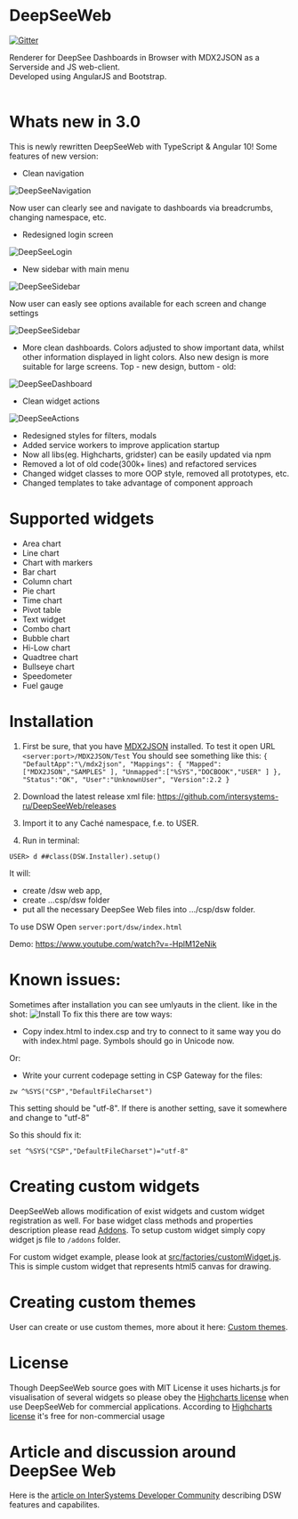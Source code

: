 # DeepSeeWeb

[![Gitter](https://img.shields.io/badge/chat-on%20telegram-blue.svg)](https://t.me/joinchat/FoZ4M0xJSMDPlCQBLPRosw)

Renderer for DeepSee Dashboards in Browser with MDX2JSON as a Serverside and JS web-client.<br>
Developed using AngularJS and Bootstrap.<br><br>

# Whats new in 3.0
This is newly rewritten DeepSeeWeb with TypeScript & Angular 10!
Some features of new version:
* Clean navigation

![DeepSeeNavigation](https://github.com/gnibeda/gnibeda.github.io/blob/master/images/nav1.png?raw=true)

Now user can clearly see and navigate to dashboards via breadcrumbs, changing namespace, etc.
* Redesigned login screen

![DeepSeeLogin](https://github.com/gnibeda/gnibeda.github.io/blob/master/images/login.png?raw=true) 
* New sidebar with main menu

![DeepSeeSidebar](https://github.com/gnibeda/gnibeda.github.io/blob/master/images/sidebar1.png?raw=true)

Now user can easly see options available for each screen and change settings

![DeepSeeSidebar](https://github.com/gnibeda/gnibeda.github.io/blob/master/images/sidebar2.png?raw=true)
* More clean dashboards. Colors adjusted to show important data, whilst other information displayed in light colors.
Also new design is more suitable for large screens. 
Top - new design, buttom - old:

![DeepSeeDashboard](https://github.com/gnibeda/gnibeda.github.io/blob/master/images/dash.png?raw=true)
* Clean widget actions

![DeepSeeActions](https://github.com/gnibeda/gnibeda.github.io/blob/master/images/actions.png?raw=true)
* Redesigned styles for filters, modals
* Added service workers to improve application startup
* Now all libs(eg. Highcharts, gridster) can be easily updated via npm
* Removed a lot of old code(300k+ lines) and refactored services
* Changed widget classes to more OOP style, removed all prototypes, etc.
* Changed templates to take advantage of component approach
  
# Supported widgets
* Area chart
* Line chart
* Chart with markers
* Bar chart
* Column chart
* Pie chart
* Time chart
* Pivot table
* Text widget
* Combo chart
* Bubble chart
* Hi-Low chart
* Quadtree chart
* Bullseye chart
* Speedometer
* Fuel gauge

# Installation
1. First be sure, that you have [MDX2JSON](https://github.com/intersystems-ru/Cache-MDX2JSON) installed. To test it open URL `<server:port>/MDX2JSON/Test`
You should see something like this:
`
{
	"DefaultApp":"\/mdx2json",
	"Mappings": {
		"Mapped":["MDX2JSON","SAMPLES"
		],
		"Unmapped":["%SYS","DOCBOOK","USER"
		]
	},
	"Status":"OK",
	"User":"UnknownUser",
	"Version":2.2
}
`

2. Download the latest release xml file: https://github.com/intersystems-ru/DeepSeeWeb/releases
3. Import it to any Caché namespace, f.e. to USER.
4. Run in terminal:
```
USER> d ##class(DSW.Installer).setup()
```
It will:
* create /dsw web app, 
* create ...csp/dsw folder 
* put all the necessary DeepSee Web files into .../csp/dsw folder.

To use DSW Open `server:port/dsw/index.html`

Demo: https://www.youtube.com/watch?v=-HplM12eNik

# Known issues:

Sometimes after installation you can see umlyauts in the client. like in the shot:
![Install](/installbug.png?raw=true "Installbug screenshot")
To fix this there are tow ways:
* Copy index.html to index.csp and try to connect to it same way you do with index.html page. Symbols should go in Unicode now.

Or:

* Write your current codepage setting in CSP Gateway for the files:
```
zw ^%SYS("CSP","DefaultFileCharset")
```
This setting should be "utf-8". If there is another setting, save it somewhere and change to "utf-8" 

So this should fix it:
```
set ^%SYS("CSP","DefaultFileCharset")="utf-8"
```
# Creating custom widgets
DeepSeeWeb allows modification of exist widgets and custom widget registration as well.
For base widget class methods and properties description please read [Addons](Addons.md).
To setup custom widget simply copy widget js file to `/addons` folder.

For custom widget example, please look at [src/factories/customWidget.js](src/factories/customWidget.js). This is simple custom widget that represents html5 canvas for drawing. 

# Creating custom themes
User can create or use custom themes, more about it here: [Custom themes](doc/themes.md).

# License
Though DeepSeeWeb source goes with MIT License it uses hicharts.js for visualisation of several widgets so please obey the [Highcharts license](https://shop.highsoft.com/highcharts/) when use DeepSeeWeb for commercial applications.
According to [Highcharts license](https://shop.highsoft.com/highcharts/#non-com) it's free for non-commercial usage

# Article and discussion around DeepSee Web
Here is the [article on InterSystems Developer Community](https://community.intersystems.com/post/deepsee-web-intersystems-analytics-visualization-angularjs-part-1) describing DSW features and capabilites.

